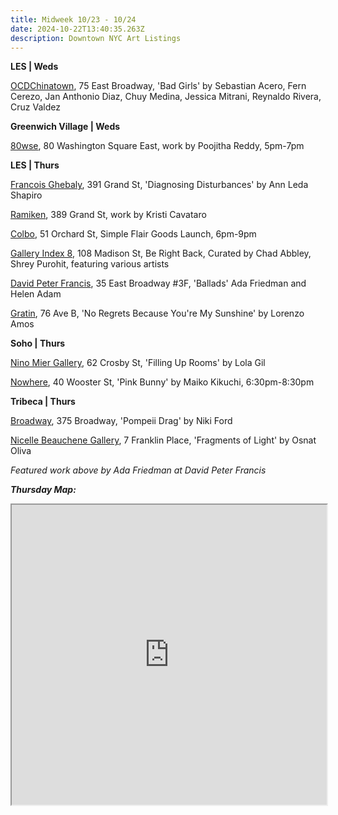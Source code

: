 ```yaml
---
title: Midweek 10/23 - 10/24
date: 2024-10-22T13:40:35.263Z
description: Downtown NYC Art Listings
---
```

**L﻿ES | Weds**

[OCDChinatown](https://ocdchinatown.com/), 75 East Broadway, 'Bad Girls' by Sebastian Acero, Fern Cerezo, Jan Anthonio Diaz, Chuy Medina, Jessica Mitrani, Reynaldo Rivera, Cruz Valdez

**G﻿reenwich Village | Weds**

[80wse](https://80wse.org/), 80 Washington Square East, work by Poojitha Reddy, 5pm-7pm

**L﻿ES | Thurs**

[Francois Ghebaly](https://ghebaly.com/exhibitions/183-ann-leda-shapiro-diagnosing-disturbances/), 391 Grand St, 'Diagnosing Disturbances' by Ann Leda Shapiro

[Ramiken](http://www.ramikencrucible.com/), 389 Grand St, work by Kristi Cavataro

[Colbo](https://www.instagram.com/colbo.nyc), 51 Orchard St, Simple Flair Goods Launch, 6pm-9pm

[Gallery Index 8](https://www.instagram.com/galleryindex8/), 108 Madison St, Be Right Back, Curated by Chad Abbley, Shrey Purohit, featuring various artists

[David Peter Francis](https://davidpeterfrancis.com/ada-friedman-helen-adam), 35 East Broadway #3F, 'Ballads' Ada Friedman and Helen Adam

[Gratin](https://www.gratin.com/exhibitions/), 76 Ave B, 'No Regrets Because You're My Sunshine' by Lorenzo Amos

**S﻿oho | Thurs**

[Nino Mier Gallery](https://www.miergallery.com/exhibitions/lola-gil2), 62 Crosby St, 'Filling Up Rooms' by Lola Gil

[Nowhere](https://www.nowhere-nyc.com/exhibitions/pink-bunny), 40 Wooster St, 'Pink Bunny' by Maiko Kikuchi, 6:30pm-8:30pm

**T﻿ribeca | Thurs**

[Broadway](https://broadwaygallery.nyc/exhibitions/59-in-the-project-room-niki-ford-pompeii-drag/), 375 Broadway, 'Pompeii Drag' by Niki Ford

[Nicelle Beauchene Gallery](https://nicellebeauchene.com/exhibitions/osnat-oliva/), 7 Franklin Place, 'Fragments of Light' by Osnat Oliva

*F﻿eatured work above by Ada Friedman at David Peter Francis*

***T﻿hursday Map:***

<iframe src="https://www.google.com/maps/d/u/1/embed?mid=1THiQF14trXrUWX7AuUPn06dmpiv89D8&ehbc=2E312F" width="100%" height="480"></iframe>